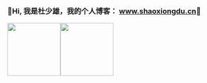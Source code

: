 ### 💖Hi, 我是杜少雄，我的个人博客： [<u>www.shaoxiongdu.cn</u>](http://www.shaoxiongdu.cn)💖

<img height="120px" src="https://github-readme-stats.vercel.app/api?username=shaoxiongdu&hide_border=false&hide_title=true&show_icons=true&include_all_commits=true&count_private=true&theme=buefy&locale=cn&line_height=20" /><img height="120px" src="https://github-readme-stats.vercel.app/api/top-langs/?hide_title=true&username=shaoxiongdu&exclude_repo= blog&hide_border=false&line_height=20&theme=flag-india&layout=compact&locale=cn" />


